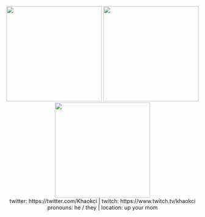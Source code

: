 <p align="center">
    <img height="250px" src="https://gifimage.net/wp-content/uploads/2018/04/purple-gif-9.gif"</img>
    <img height="250px" src="https://media.giphy.com/media/4bhs1boql4XVJgmm4H/giphy.gif"</img>
    <img height="250px" src="https://gifimage.net/wp-content/uploads/2018/04/purple-gif-9.gif"</img><br>
    twitter: https://twitter.com/Khaokci  |  twitch: https://www.twitch.tv/khaokci<br>
    pronouns: he / they  |  location: up your mom<br>
